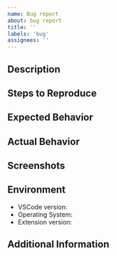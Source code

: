 ```yaml
---
name: Bug report
about: bug report
title: ''
labels: 'bug'
assignees: ''
---
```


## Description

<!-- Please provide a clear and concise description of the issue. -->

## Steps to Reproduce

<!--
Please provide detailed steps to reproduce the issue, If possible.

1. Step 1
2. Step 2
3. Step 3
-->

## Expected Behavior

<!-- Please describe what you expected to happen. -->

## Actual Behavior

<!-- Please describe what actually happened. -->

## Screenshots

<!-- If applicable, please provide screenshots to help explain the issue. -->

## Environment

- VSCode version:
- Operating System:
- Extension version:

## Additional Information

<!-- Please provide any additional information that may be helpful in resolving the issue. -->
